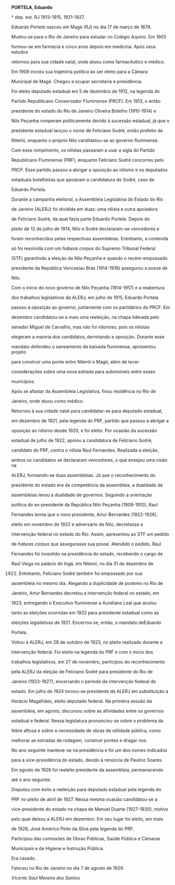 **PORTELA, Eduardo**



\* dep. est. RJ 1913-1915, 1921-1927.



*Eduardo Portela* nasceu em Magé (RJ) no dia 17 de março de 1878.



Mudou-se para o Rio de Janeiro para estudar no Colégio Aquino. Em 1903

formou-se em farmácia e cinco anos depois em medicina. Após seus estudos

retornou para sua cidade natal, onde atuou como farmacêutico e médico.



Em 1909 iniciou sua trajetória política ao ser eleito para a Câmara

Municipal de Magé. Chegou a ocupar secretaria e presidência.



Foi eleito deputado estadual em 5 de dezembro de 1912, na legenda do

Partido Republicano Conservador Fluminense (PRCF). Em 1913, o então

presidente do estado do Rio de Janeiro Oliveira Botelho (1910-1914) e

Nilo Peçanha romperam politicamente devido à sucessão estadual, já que o

presidente estadual lançou o nome de Feliciano Sodré, então prefeito de

Niterói, enquanto o próprio Nilo candidatou-se ao governo fluminense.

Com esse rompimento, os nilistas passaram a usar a sigla do Partido

Republicano Fluminense (PRF), enquanto Feliciano Sodré concorreu pelo

PRCF. Esse partido passou a abrigar a oposição ao nilismo e os deputados

estaduais botelhistas que apoiaram a candidatura de Sodré, caso de

Eduardo Portela.



Durante a campanha eleitoral, a Assembleia Legislativa do Estado do Rio

de Janeiro (ALERJ) foi dividida em duas: uma nilista e outra apoiadora

de Feliciano Sodré, da qual fazia parte Eduardo Portela. Depois do

pleito de 12 de julho de 1914, Nilo e Sodré declararam-se vencedores e

foram reconhecidos pelas respectivas assembleias. Entretanto, a contenda

só foi resolvida com um *habeas corpus* do Supremo Tribunal Federal

(STF) garantindo a eleição de Nilo Peçanha e quando o recém-empossado

presidente da República Venceslau Brás (1914-1918) assegurou a posse de

Nilo.



Com o início do novo governo de Nilo Peçanha (1914-1917) e a reabertura

dos trabalhos legislativos da ALERJ, em julho de 1915, Eduardo Portela

passou à oposição ao governo, juntamente com os partidários do PRCF. Em

dezembro candidatou-se a mais uma reeleição, na chapa liderada pelo

senador Miguel de Carvalho, mas não foi vitorioso, pois os nilistas

elegeram a maioria dos candidatos, derrotando a oposição. Durante esse

mandato defendeu o saneamento da baixada fluminense, apresentou projeto

para construir uma ponte entre Niterói e Magé, além de tecer

considerações sobre uma nova estrada para automóveis entre esses

municípios.



Após se afastar da Assembleia Legislativa, fixou residência no Rio de

Janeiro, onde atuou como médico.



Retornou à sua cidade natal para candidatar-se para deputado estadual,

em dezembro de 1921, pela legenda do PRF, partido que passou a abrigar a

oposição ao nilismo desde 1920, e foi eleito. Por ocasião da sucessão

estadual de julho de 1922, apoiou a candidatura de Feliciano Sodré,

candidato do PRF, contra o nilista Raul Fernandes. Realizada a eleição,

ambos os candidatos se declararam vencedores, o que ensejou uma cisão na

ALERJ, formando-se duas assembleias. Já que o reconhecimento do

presidente do estado era da competência da assembleia, a dualidade de

assembleias levou à dualidade de governos. Seguindo a orientação

política do ex-presidente da República Nilo Peçanha (1909-1910), Raul

Fernandes temia que o novo presidente, Artur Bernardes (1922-1926),

eleito em novembro de 1922 e adversário de Nilo, decretasse a

intervenção federal no estado do Rio. Assim, apresentou ao STF um pedido

de *habeas corpus* que assegurasse sua posse. Atendido o pedido, Raul

Fernandes foi investido na presidência do estado, recebendo o cargo de

Raul Veiga no palácio do Ingá, em Niterói, no dia 31 de dezembro de

1922. Entretanto, Feliciano Sodré também foi empossado por sua

assembleia no mesmo dia. Alegando a duplicidade de poderes no Rio de

Janeiro, Artur Bernardes decretou a intervenção federal no estado, em

1923, entregando o Executivo fluminense a Aureliano Leal que anulou

tanto as eleições ocorridas em 1922 para presidente estadual como as

eleições legislativas de 1921. Encerrou-se, então, o mandato deEduardo

Portela.



Voltou à ALERJ, em 28 de outubro de 1923, no pleito realizado durante a

intervenção federal. Foi eleito na legenda do PRF e com o início dos

trabalhos legislativos, em 27 de novembro, participou do reconhecimento

pela ALERJ da eleição de Feliciano Sodré para presidente do Rio de

Janeiro (1923-1927), encerrando o período de intervenção federal do

estado. Em julho de 1924 tornou-se presidente da ALERJ em substituição a

Horácio Magalhães, eleito deputado federal. Na primeira sessão da

assembleia, em agosto, discursou sobre as afinidades entre os governos

estadual e federal. Nessa legislatura pronunciou-se sobre o problema da

febre aftosa e sobre a necessidade de obras de utilidade pública, como

melhorar as estradas de rodagem, construir pontes e dragar rios.



No ano seguinte manteve-se na presidência e foi um dos nomes indicados

para a vice-presidência do estado, devido à renúncia de Paulino Soares.



Em agosto de 1926 foi reeleito presidente da assembleia, permanecendo

até o ano seguinte.



Disputou com êxito a reeleição para deputado estadual pela legenda do

PRF no pleito de abril de 1927. Nessa mesma ocasião candidatou-se a

vice-presidente do estado na chapa de Manuel Duarte (1927-1930), motivo

pelo qual deixou a ALERJ em dezembro. Em seu lugar foi eleito, em maio

de 1928, José Américo Pinto da Silva pela legenda do PRF.



Participou das comissões de Obras Públicas, Saúde Pública e Câmaras

Municipais e de Higiene e Instrução Pública.



Era casado.



Faleceu no Rio de Janeiro no dia 7 de agosto de 1929.



*Vicente Saul Moreira dos Santos*



